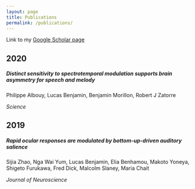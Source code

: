 ```yaml
---
layout: page
title: Publications
permalink: /publications/
--- 
```


Link to my [Google Scholar page](https://scholar.google.fr/citations?user=cOj0n3oAAAAJ&hl=fr)


## 2020

##### Distinct sensitivity to spectrotemporal modulation supports brain asymmetry for speech and melody ##### 
Philippe Albouy, Lucas Benjamin, Benjamin Morillon, Robert J Zatorre

*Science*


## 2019

##### Rapid ocular responses are modulated by bottom-up-driven auditory salience ##### 
Sijia Zhao, Nga Wai Yum, Lucas Benjamin, Elia Benhamou, Makoto Yoneya, Shigeto Furukawa, Fred Dick, Malcolm Slaney, Maria Chait

*Journal of Neuroscience*
